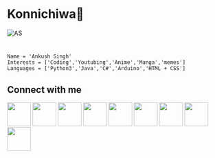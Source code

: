 # Konnichiwa👋
![AS](https://github.com/ATCtech/ATCtech/blob/master/Icon/AS_laptop.png)
#
    Name = 'Ankush Singh'
    Interests = ['Coding','Youtubing','Anime','Manga','memes']
    Languages = ['Python3','Java','C#','Arduino','HTML + CSS']
## Connect with me
[<img src="https://github.com/ATCtech/ATCtech/blob/master/Icon/atc.jpeg" height="55">](http://ankushtechcreator.com)
[<img src="https://github.com/ATCtech/ATCtech/blob/master/Icon/youtube.png" height="55">](http://youtube.com/AnkushTechCreator/)
[<img src="https://github.com/ATCtech/ATCtech/blob/master/Icon/twitter.png" height="55">](http://twitter.com/ATC_YT_2014/)
[<img src="https://github.com/ATCtech/ATCtech/blob/master/Icon/instagram.png" height="55">](http://instagram.com/ankush_tech_creator/)
[<img src="https://github.com/ATCtech/ATCtech/blob/master/Icon/fakebook.png" height="55">](http://facebook.com/ankushtechcreator/)
[<img src="https://github.com/ATCtech/ATCtech/blob/master/Icon/discord.png" height="55">](https://discord.gg/rzJGuWP)
[<img src="https://github.com/ATCtech/ATCtech/blob/master/Icon/reddit.png" height="55">](https://www.reddit.com/u/TECHIE6023)
[<img src="https://github.com/ATCtech/ATCtech/blob/master/Icon/fiverr.png" height="55">](https://fiverr.com/atctech)
[<img src="https://github.com/ATCtech/ATCtech/blob/master/Icon/app_store.png" height="55">](https://atc-app-store.blogspot.com)

